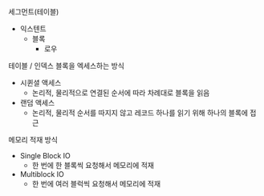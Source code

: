 세그먼트(테이블)
- 익스텐트
	- 블록
		- 로우

테이블 / 인덱스 블록을 엑세스하는 방식
- 시퀸셜 액세스
	- 논리적, 물리적으로 연결된 순서에 따라 차례대로 블록을 읽음
- 랜덤 액세스
	- 논리적, 물리적 순서를 따지지 않고 레코드 하나를 읽기 위해 하나의 블록에 접근

메모리 적재 방식
- Single Block IO
	- 한 번에 한 블록씩 요청해서 메모리에 적재
- Multiblock IO
	- 한 번에 여러 블럭씩 요청해서 메모리에 적재